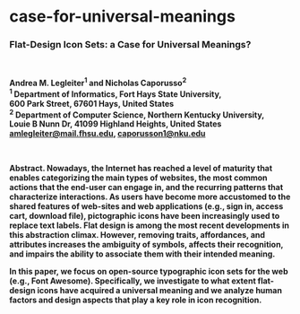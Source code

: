 # case-for-universal-meanings
<h3><strong>Flat-Design Icon Sets: a Case for Universal Meanings?<strong></h3><br />
<p>Andrea M. Legleiter<sup>1</sup> and Nicholas Caporusso<sup>2</sup><br />
<sup>1</sup> Department of Informatics, Fort Hays State University,<br /> 
600 Park Street, 67601 Hays, United States<br />
<sup>2</sup> Department of Computer Science, Northern Kentucky University,<br /> 
Louie B Nunn Dr, 41099 Highland Heights, United States<br />
     <a href="mailto:amlegleiter@mail.fhsu.edu">amlegleiter@mail.fhsu.edu</a>, <a href="mailto:caporusson1@nku.edu">caporusson1@nku.edu</a><br /></p>
<br />
<p>Abstract. Nowadays, the Internet has reached a level of maturity that enables categorizing the main types of websites, 
the most common actions that the end-user can engage in, and the recurring patterns that characterize interactions. As 
users have become more accustomed to the shared features of web-sites and web applications (e.g., sign in, access cart, 
download file), pictographic icons have been increasingly used to replace text labels. Flat design is among the most recent 
developments in this abstraction climax. However, removing traits, affordances, and attributes increases the ambiguity of 
symbols, affects their recognition, and impairs the ability to associate them with their intended meaning.</p> 
     <p>In this paper, we focus on open-source typographic icon sets for the web (e.g., Font Awesome). Specifically, we investigate 
to what extent flat-design icons have acquired a universal meaning and we analyze human factors and design aspects that play a
key role in icon recognition.</p> 


